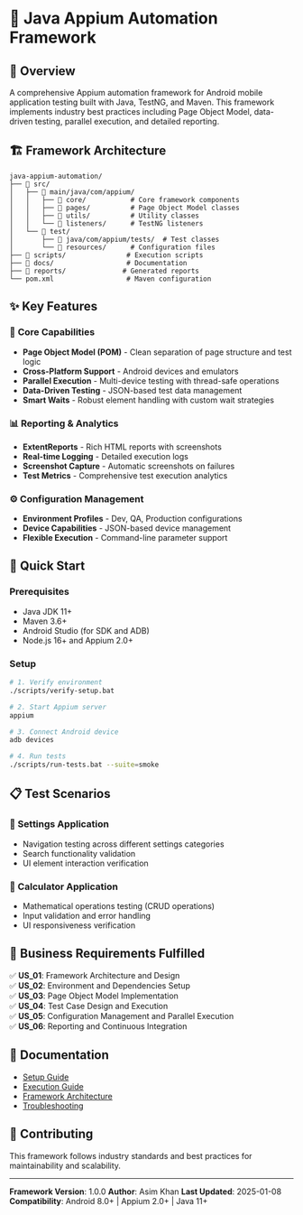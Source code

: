# 📱 Java Appium Automation Framework

## 🎯 Overview
A comprehensive Appium automation framework for Android mobile application testing built with Java, TestNG, and Maven. This framework implements industry best practices including Page Object Model, data-driven testing, parallel execution, and detailed reporting.

## 🏗️ Framework Architecture

```
java-appium-automation/
├── 📁 src/
│   ├── 📁 main/java/com/appium/
│   │   ├── 📁 core/           # Core framework components
│   │   ├── 📁 pages/          # Page Object Model classes
│   │   ├── 📁 utils/          # Utility classes
│   │   └── 📁 listeners/      # TestNG listeners
│   └── 📁 test/
│       ├── 📁 java/com/appium/tests/  # Test classes
│       └── 📁 resources/      # Configuration files
├── 📁 scripts/               # Execution scripts
├── 📁 docs/                  # Documentation
├── 📁 reports/              # Generated reports
└── pom.xml                  # Maven configuration
```

## ✨ Key Features

### 🔧 **Core Capabilities**
- **Page Object Model (POM)** - Clean separation of page structure and test logic
- **Cross-Platform Support** - Android devices and emulators
- **Parallel Execution** - Multi-device testing with thread-safe operations
- **Data-Driven Testing** - JSON-based test data management
- **Smart Waits** - Robust element handling with custom wait strategies

### 📊 **Reporting & Analytics**
- **ExtentReports** - Rich HTML reports with screenshots
- **Real-time Logging** - Detailed execution logs
- **Screenshot Capture** - Automatic screenshots on failures
- **Test Metrics** - Comprehensive test execution analytics

### ⚙️ **Configuration Management**
- **Environment Profiles** - Dev, QA, Production configurations
- **Device Capabilities** - JSON-based device management
- **Flexible Execution** - Command-line parameter support

## 🚀 Quick Start

### Prerequisites
- Java JDK 11+
- Maven 3.6+
- Android Studio (for SDK and ADB)
- Node.js 16+ and Appium 2.0+

### Setup
```bash
# 1. Verify environment
./scripts/verify-setup.bat

# 2. Start Appium server
appium

# 3. Connect Android device
adb devices

# 4. Run tests
./scripts/run-tests.bat --suite=smoke
```

## 📋 Test Scenarios

### 🔧 Settings Application
- Navigation testing across different settings categories
- Search functionality validation
- UI element interaction verification

### 🧮 Calculator Application  
- Mathematical operations testing (CRUD operations)
- Input validation and error handling
- UI responsiveness verification

## 🎯 Business Requirements Fulfilled

✅ **US_01**: Framework Architecture and Design  
✅ **US_02**: Environment and Dependencies Setup  
✅ **US_03**: Page Object Model Implementation  
✅ **US_04**: Test Case Design and Execution  
✅ **US_05**: Configuration Management and Parallel Execution  
✅ **US_06**: Reporting and Continuous Integration  

## 📖 Documentation
- [Setup Guide](docs/SETUP.md)
- [Execution Guide](docs/EXECUTION.md)
- [Framework Architecture](docs/ARCHITECTURE.md)
- [Troubleshooting](docs/TROUBLESHOOTING.md)

## 🤝 Contributing
This framework follows industry standards and best practices for maintainability and scalability.

---
**Framework Version**: 1.0.0
**Author**: Asim Khan
**Last Updated**: 2025-01-08
**Compatibility**: Android 8.0+ | Appium 2.0+ | Java 11+
